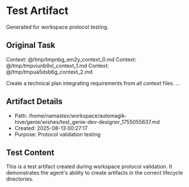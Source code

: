 # Test Artifact

Generated for workspace protocol testing.

## Original Task

Context: @/tmp/tmpnbg_em2y_context_0.md
Context: @/tmp/tmpviunb9xl_context_1.md
Context: @/tmp/tmpua5dsb6g_context_2.md

Create a technical plan integrating requirements from all context files.
...

## Artifact Details
- Path: /home/namastex/workspace/automagik-hive/genie/wishes/test_genie-dev-designer_1755055637.md
- Created: 2025-08-13 00:27:17
- Purpose: Protocol validation testing

## Test Content
This is a test artifact created during workspace protocol validation.
It demonstrates the agent's ability to create artifacts in the correct
lifecycle directories.
